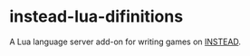 # instead-lua-difinitions

A Lua language server add-on for writing games on [INSTEAD](https://github.com/instead-hub/instead).
